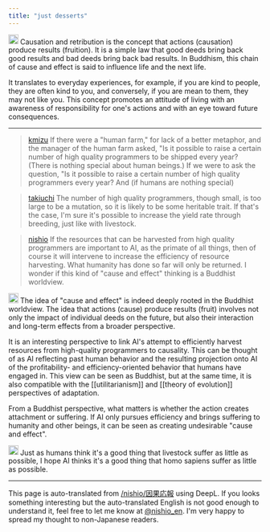 ```yaml
---
title: "just desserts"
---
```


<img src='https://scrapbox.io/api/pages/nishio-en/gpt/icon' alt='gpt.icon' height="19.5"/>
Causation and retribution is the concept that actions (causation) produce results (fruition). It is a simple law that good deeds bring back good results and bad deeds bring back bad results. In Buddhism, this chain of cause and effect is said to influence life and the next life.

It translates to everyday experiences, for example, if you are kind to people, they are often kind to you, and conversely, if you are mean to them, they may not like you. This concept promotes an attitude of living with an awareness of responsibility for one's actions and with an eye toward future consequences.

---
> [kmizu](https://x.com/kmizu/status/1862850391727346022) If there were a "human farm," for lack of a better metaphor, and the manager of the human farm asked, "Is it possible to raise a certain number of high quality programmers to be shipped every year? (There is nothing special about human beings.) If we were to ask the question, "Is it possible to raise a certain number of high quality programmers every year? And (if humans are nothing special)

> [takiuchi](https://x.com/takiuchi/status/1862851366332624995) The number of high quality programmers, though small, is too large to be a mutation, so it is likely to be some heritable trait. If that's the case, I'm sure it's possible to increase the yield rate through breeding, just like with livestock.

> [nishio](https://x.com/nishio/status/1862891927143903654) If the resources that can be harvested from high quality programmers are important to AI, as the primate of all things, then of course it will intervene to increase the efficiency of resource harvesting. What humanity has done so far will only be returned. I wonder if this kind of "cause and effect" thinking is a Buddhist worldview.

<img src='https://scrapbox.io/api/pages/nishio-en/gpt/icon' alt='gpt.icon' height="19.5"/>
The idea of "cause and effect" is indeed deeply rooted in the Buddhist worldview. The idea that actions (cause) produce results (fruit) involves not only the impact of individual deeds on the future, but also their interaction and long-term effects from a broader perspective.

It is an interesting perspective to link AI's attempt to efficiently harvest resources from high-quality programmers to causality. This can be thought of as AI reflecting past human behavior and the resulting projection onto AI of the profitability- and efficiency-oriented behavior that humans have engaged in. This view can be seen as Buddhist, but at the same time, it is also compatible with the [[utilitarianism]] and [[theory of evolution]] perspectives of adaptation.

From a Buddhist perspective, what matters is whether the action creates attachment or suffering. If AI only pursues efficiency and brings suffering to humanity and other beings, it can be seen as creating undesirable "cause and effect".

<img src='https://scrapbox.io/api/pages/nishio-en/nishio/icon' alt='nishio.icon' height="19.5"/>
Just as humans think it's a good thing that livestock suffer as little as possible, I hope AI thinks it's a good thing that homo sapiens suffer as little as possible.

---
This page is auto-translated from [/nishio/因果応報](https://scrapbox.io/nishio/因果応報) using DeepL. If you looks something interesting but the auto-translated English is not good enough to understand it, feel free to let me know at [@nishio_en](https://twitter.com/nishio_en). I'm very happy to spread my thought to non-Japanese readers.